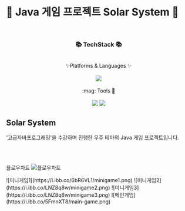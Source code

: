 # :rocket: Java 게임 프로젝트 Solar System :rocket:
<br/>
<div align = "center">
  <h3> 📚 TechStack 📚 </h3>
  <br/>
  ✨Platforms & Languages ✨
</div>
<br/>
<div align="center">
  <img src="https://img.shields.io/badge/Java-007396?style=flat&logo=Java&logoColor=white" />
</div>
<br/>
<div align="center">
:mag: Tools 🔎 
</div>
<br/>
<div align="center">
  <img src="https://img.shields.io/badge/intellijidea-000000?style=flat&logo=intellijidea&logoColor=white" />
  <img src="https://img.shields.io/badge/github-181717?style=flat&logo=github&logoColor=white" />
</div>

 ## Solar System
'고급자바프로그래밍'을 수강하며 진행한 우주 테마의 Java 게임 프로젝트입니다.

<br>
<br>
<p>
  플로우차트
  <img src="https://i.ibb.co/pQcZSvt/flowchart.png" alt="플로우차트">
</p>
![미니게임1](https://i.ibb.co/6bR6VL1/minigame1.png)
![미니게임2](https://i.ibb.co/LNZ8q8w/minigame2.png)
![미니게임3](https://i.ibb.co/LNZ8q8w/minigame3.png)
![메인게임](https://i.ibb.co/5FmnXT8/main-game.png)

